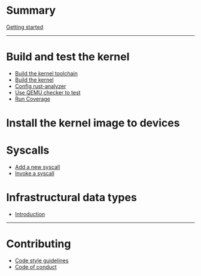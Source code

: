 # Summary

[Getting started](./getting-started.md)

---

# Build and test the kernel
* [Build the kernel toolchain](./build-rust-toolchain.md)
* [Build the kernel](./build-kernel.md)
* [Config rust-analyzer](./config-rust-analyzer.md)
* [Use QEMU checker to test](./qemu-checker.md)
* [Run Coverage](./run-coverage.md)

# Install the kernel image to devices

# Syscalls
* [Add a new syscall](./add-new-syscall.md)
* [Invoke a syscall](./invoke-syscall.md)

# Infrastructural data types
* [Introduction](./infra-data-types.md)

---

# Contributing
* [Code style guidelines]()
* [Code of conduct]()
